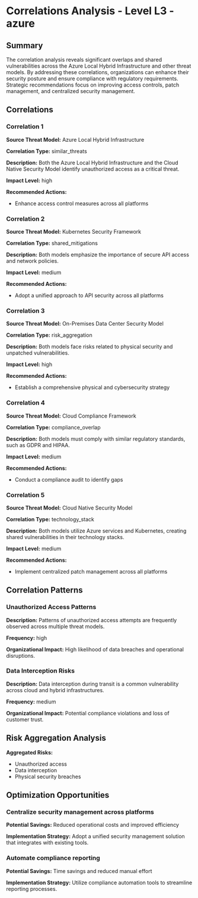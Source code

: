 # Correlations Analysis - Level L3 - azure

## Summary

The correlation analysis reveals significant overlaps and shared vulnerabilities across the Azure Local Hybrid Infrastructure and other threat models. By addressing these correlations, organizations can enhance their security posture and ensure compliance with regulatory requirements. Strategic recommendations focus on improving access controls, patch management, and centralized security management.

## Correlations

### Correlation 1

**Source Threat Model:** Azure Local Hybrid Infrastructure

**Correlation Type:** similar_threats

**Description:** Both the Azure Local Hybrid Infrastructure and the Cloud Native Security Model identify unauthorized access as a critical threat.

**Impact Level:** high

**Recommended Actions:**
- Enhance access control measures across all platforms

### Correlation 2

**Source Threat Model:** Kubernetes Security Framework

**Correlation Type:** shared_mitigations

**Description:** Both models emphasize the importance of secure API access and network policies.

**Impact Level:** medium

**Recommended Actions:**
- Adopt a unified approach to API security across all platforms

### Correlation 3

**Source Threat Model:** On-Premises Data Center Security Model

**Correlation Type:** risk_aggregation

**Description:** Both models face risks related to physical security and unpatched vulnerabilities.

**Impact Level:** high

**Recommended Actions:**
- Establish a comprehensive physical and cybersecurity strategy

### Correlation 4

**Source Threat Model:** Cloud Compliance Framework

**Correlation Type:** compliance_overlap

**Description:** Both models must comply with similar regulatory standards, such as GDPR and HIPAA.

**Impact Level:** medium

**Recommended Actions:**
- Conduct a compliance audit to identify gaps

### Correlation 5

**Source Threat Model:** Cloud Native Security Model

**Correlation Type:** technology_stack

**Description:** Both models utilize Azure services and Kubernetes, creating shared vulnerabilities in their technology stacks.

**Impact Level:** medium

**Recommended Actions:**
- Implement centralized patch management across all platforms

## Correlation Patterns

### Unauthorized Access Patterns

**Description:** Patterns of unauthorized access attempts are frequently observed across multiple threat models.

**Frequency:** high

**Organizational Impact:** High likelihood of data breaches and operational disruptions.

### Data Interception Risks

**Description:** Data interception during transit is a common vulnerability across cloud and hybrid infrastructures.

**Frequency:** medium

**Organizational Impact:** Potential compliance violations and loss of customer trust.

## Risk Aggregation Analysis

**Aggregated Risks:**
- Unauthorized access
- Data interception
- Physical security breaches

## Optimization Opportunities

### Centralize security management across platforms

**Potential Savings:** Reduced operational costs and improved efficiency

**Implementation Strategy:** Adopt a unified security management solution that integrates with existing tools.

### Automate compliance reporting

**Potential Savings:** Time savings and reduced manual effort

**Implementation Strategy:** Utilize compliance automation tools to streamline reporting processes.

